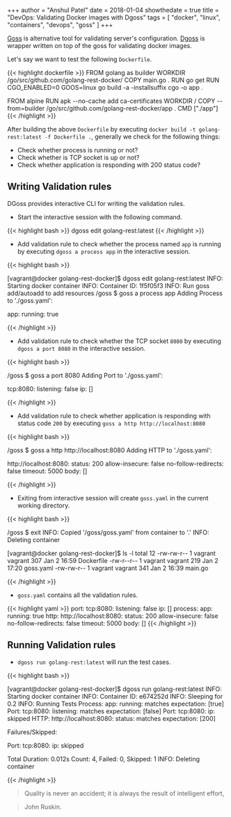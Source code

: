 +++
author = "Anshul Patel"
date = 2018-01-04
showthedate = true
title = "DevOps: Validating Docker images with Dgoss"
tags = [
    "docker",
    "linux",
    "containers",
    "devops",
    "goss"
    ]
+++

[Goss](https://github.com/aelsabbahy/goss) is alternative tool for validating server's configuration. [Dgoss](https://github.com/aelsabbahy/goss/tree/master/extras/dgoss) is wrapper written on top of the goss for validating docker images.

<!--more-->

Let's say we want to test the following `Dockerfile`.

{{< highlight dockerfile >}}
FROM golang as builder
WORKDIR /go/src/github.com/golang-rest-docker/
COPY main.go .
RUN go get
RUN CGO_ENABLED=0 GOOS=linux go build -a -installsuffix cgo -o app .



FROM alpine
RUN apk --no-cache add ca-certificates
WORKDIR /
COPY --from=builder /go/src/github.com/golang-rest-docker/app .
CMD ["./app"]
{{< /highlight >}}

After building the above `Dockerfile` by executing  `docker build -t golang-rest:latest -f Dockerfile .`, generally we check for the following things:

* Check whether process is running or not?
* Check whether is TCP socket is up or not?
* Check whether application is responding with 200 status code?


## Writing Validation rules

DGoss provides interactive CLI for writing the validation rules.

* Start the interactive session with the following command.

{{< highlight bash >}}
dgoss edit golang-rest:latest
{{< /highlight >}}

* Add validation rule to check whether the process named `app` is running by executing `dgoss a process app` in the interactive session.

{{< highlight bash >}}

[vagrant@docker golang-rest-docker]$ dgoss edit golang-rest:latest
INFO: Starting docker container
INFO: Container ID: 1f5f05f3
INFO: Run goss add/autoadd to add resources
/goss $ goss a process app
Adding Process to './goss.yaml':

app:
  running: true

{{< /highlight >}}

* Add validation rule to check whether the TCP socket `8080` by executing
`dgoss a port 8080` in the interactive session.

{{< highlight bash >}}

/goss $ goss a port 8080
Adding Port to './goss.yaml':

tcp:8080:
  listening: false
  ip: []

{{< /highlight >}}

* Add validation rule to check whether application is responding with status code `200` by executing `goss a http http://localhost:8080`

{{< highlight bash >}}

/goss $ goss a http http://localhost:8080
Adding HTTP to './goss.yaml':

http://localhost:8080:
  status: 200
  allow-insecure: false
  no-follow-redirects: false
  timeout: 5000
  body: []

{{< /highlight >}}

* Exiting from interactive session will create `goss.yaml` in the current working directory.


{{< highlight bash >}}

/goss $ exit
INFO: Copied '/goss/goss.yaml' from container to '.'
INFO: Deleting container

[vagrant@docker golang-rest-docker]$ ls -l
total 12
-rw-rw-r-- 1 vagrant vagrant 307 Jan  2 16:59 Dockerfile
-rw-r--r-- 1 vagrant vagrant 219 Jan  2 17:20 goss.yaml
-rw-rw-r-- 1 vagrant vagrant 341 Jan  2 16:39 main.go

{{< /highlight >}}

* `goss.yaml` contains all the validation rules.

{{< highlight yaml >}}
port:
  tcp:8080:
    listening: false
    ip: []
process:
  app:
    running: true
http:
  http://localhost:8080:
    status: 200
    allow-insecure: false
    no-follow-redirects: false
    timeout: 5000
    body: []
{{< /highlight >}}

## Running Validation rules

* `dgoss run golang-rest:latest` will run the test cases.


{{< highlight bash >}}

[vagrant@docker golang-rest-docker]$ dgoss run golang-rest:latest
INFO: Starting docker container
INFO: Container ID: e674252d
INFO: Sleeping for 0.2
INFO: Running Tests
Process: app: running: matches expectation: [true]
Port: tcp:8080: listening: matches expectation: [false]
Port: tcp:8080: ip: skipped
HTTP: http://localhost:8080: status: matches expectation: [200]


Failures/Skipped:

Port: tcp:8080: ip: skipped

Total Duration: 0.012s
Count: 4, Failed: 0, Skipped: 1
INFO: Deleting container

{{< /highlight >}}

> Quality is never an accident; it is always the result of intelligent effort,

> John Ruskin.
